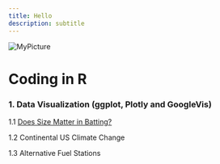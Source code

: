 ```yaml
---
title: Hello
description: subtitle
---
```


![MyPicture]()

# Coding in R

### 1. Data Visualization (ggplot, Plotly and GoogleVis)

1.1 [Does Size Matter in Batting?](Does_Size_Matter_in_Batting1.html)

1.2 Continental US Climate Change

1.3 Alternative Fuel Stations

```

